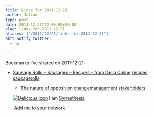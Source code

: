 ```yaml
---
title: Links for 2011-12-21
author: Julian
type: post
date: 2011-12-21T22:00:00+00:00
slug: links-for-2011-12-21 
aliases: ["/2011/12/21/links-for-2011-12-21"]
aktt_notify_twitter:
  - no

---
```

Bookmarks I&#8217;ve shared on 2011-12-21:

  * [Sausage Rolls &#8211; Sausages &#8211; Recipes &#8211; from Delia Online][1] 
    [recipes][2] [sausagerolls][3] </li> 
    
      * [The nature of opposition][4] 
        [changemanagement][5] [stakeholders][6] </li> </ul> 
        
        <p class="deliciouslink">
          <a href="https://del.icio.us/synesthesia" title="See all my bookmarks on del.icio.us"><img src="https://www.synesthesia.co.uk/images/deliciousicon.jpg" alt="Delicious icon" /></a>&nbsp;I am <a href="https://del.icio.us/synesthesia" title="See all my bookmarks on del.icio.us">Synesthesia</a>
        </p>
        
        <p class="deliciouslink">
          <a href="https://del.icio.us/network?add=synesthesia" title="Add me to your del.icio.us network"><img src="https://www.synesthesia.co.uk/images/add.gif" alt="" /></a>&nbsp;<a href="https://del.icio.us/network?add=synesthesia" title="Add me to your del.icio.us network">Add me to your network</a>
        </p>

 [1]: https://www.deliaonline.com/recipes/main-ingredient/meat/sausages/sausage-rolls.html
 [2]: https://www.delicious.com/synesthesia/recipes
 [3]: https://www.delicious.com/synesthesia/sausagerolls
 [4]: https://changingminds.org/disciplines/change_management/stakeholder_change/nature_opposition.htm
 [5]: https://www.delicious.com/synesthesia/changemanagement
 [6]: https://www.delicious.com/synesthesia/stakeholders